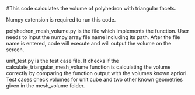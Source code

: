 #This code calculates the volume of polyhedron with triangular facets. 

Numpy extension is required to run this code. 

polyhedron_mesh_volume.py is the file which implements the function. User needs to input the numpy array file name including its path. After the file name is entered, code will execute and will output the volume on the screen. 

unit_test.py  is the test case file.  It checks if the calculate_triangular_mesh_volume function is calculating the volume
correctly by comparing the function output with the volumes known apriori.  Test cases check volumes for unit cube and two other known geometries given in the mesh_volume folder. 


